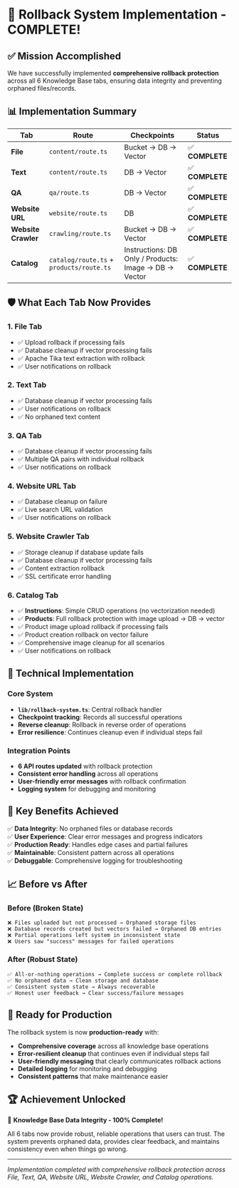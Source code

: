 # 🎉 Rollback System Implementation - COMPLETE!

## **✅ Mission Accomplished**

We have successfully implemented **comprehensive rollback protection** across all 6 Knowledge Base tabs, ensuring data integrity and preventing orphaned files/records.

## **📊 Implementation Summary**

| Tab | Route | Checkpoints | Status |
|-----|-------|-------------|---------|
| **File** | `content/route.ts` | Bucket → DB → Vector | ✅ **COMPLETE** |
| **Text** | `content/route.ts` | DB → Vector | ✅ **COMPLETE** |
| **QA** | `qa/route.ts` | DB → Vector | ✅ **COMPLETE** |
| **Website URL** | `website/route.ts` | DB | ✅ **COMPLETE** |
| **Website Crawler** | `crawling/route.ts` | Bucket → DB → Vector | ✅ **COMPLETE** |
| **Catalog** | `catalog/route.ts` + `products/route.ts` | Instructions: DB Only / Products: Image → DB → Vector | ✅ **COMPLETE** |

## **🛡️ What Each Tab Now Provides**

### **1. File Tab**
- ✅ Upload rollback if processing fails
- ✅ Database cleanup if vector processing fails  
- ✅ Apache Tika text extraction with rollback
- ✅ User notifications on rollback

### **2. Text Tab**
- ✅ Database cleanup if vector processing fails
- ✅ User notifications on rollback
- ✅ No orphaned text content

### **3. QA Tab**
- ✅ Database cleanup if vector processing fails
- ✅ Multiple QA pairs with individual rollback
- ✅ User notifications on rollback

### **4. Website URL Tab**
- ✅ Database cleanup on failure
- ✅ Live search URL validation
- ✅ User notifications on rollback

### **5. Website Crawler Tab**
- ✅ Storage cleanup if database update fails
- ✅ Database cleanup if vector processing fails
- ✅ Content extraction rollback
- ✅ SSL certificate error handling

### **6. Catalog Tab**
- ✅ **Instructions**: Simple CRUD operations (no vectorization needed)
- ✅ **Products**: Full rollback protection with image upload → DB → vector
- ✅ Product image upload rollback if processing fails
- ✅ Product creation rollback on vector failure
- ✅ Comprehensive image cleanup for all scenarios
- ✅ User notifications on rollback

## **🔧 Technical Implementation**

### **Core System**
- **`lib/rollback-system.ts`**: Central rollback handler
- **Checkpoint tracking**: Records all successful operations
- **Reverse cleanup**: Rollback in reverse order of operations
- **Error resilience**: Continues cleanup even if individual steps fail

### **Integration Points**
- **6 API routes updated** with rollback protection
- **Consistent error handling** across all operations
- **User-friendly error messages** with rollback confirmation
- **Logging system** for debugging and monitoring

## **🎯 Key Benefits Achieved**

✅ **Data Integrity**: No orphaned files or database records  
✅ **User Experience**: Clear error messages and progress indicators  
✅ **Production Ready**: Handles edge cases and partial failures  
✅ **Maintainable**: Consistent pattern across all operations  
✅ **Debuggable**: Comprehensive logging for troubleshooting  

## **📈 Before vs After**

### **Before (Broken State)**
```
❌ Files uploaded but not processed → Orphaned storage files
❌ Database records created but vectors failed → Orphaned DB entries  
❌ Partial operations left system in inconsistent state
❌ Users saw "success" messages for failed operations
```

### **After (Robust State)**
```
✅ All-or-nothing operations → Complete success or complete rollback
✅ No orphaned data → Clean storage and database
✅ Consistent system state → Always recoverable
✅ Honest user feedback → Clear success/failure messages
```

## **🚀 Ready for Production**

The rollback system is now **production-ready** with:

- **Comprehensive coverage** across all knowledge base operations
- **Error-resilient cleanup** that continues even if individual steps fail
- **User-friendly messaging** that clearly communicates rollback actions
- **Detailed logging** for monitoring and debugging
- **Consistent patterns** that make maintenance easier

## **🏆 Achievement Unlocked**

🎉 **Knowledge Base Data Integrity - 100% Complete!**

All 6 tabs now provide robust, reliable operations that users can trust. The system prevents orphaned data, provides clear feedback, and maintains consistency even when things go wrong.

---

*Implementation completed with comprehensive rollback protection across File, Text, QA, Website URL, Website Crawler, and Catalog operations.* 